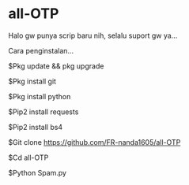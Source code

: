 # all-OTP
Halo gw punya scrip baru nih, selalu suport gw ya... 


Cara penginstalan... 

$Pkg update && pkg upgrade

$Pkg install git

$Pkg install python

$Pip2 install requests

$Pip2 install bs4

$Git clone https://github.com/FR-nanda1605/all-OTP

$Cd all-OTP

$Python Spam.py
